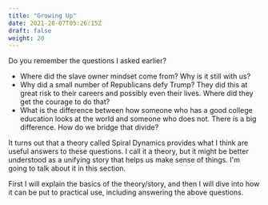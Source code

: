 ```yaml
---
title: "Growing Up"
date: 2021-28-07T05:26:15Z
draft: false
weight: 20
---
```

Do you remember the questions I asked earlier?

* Where did the slave owner mindset come from? Why is it still with us?
* Why did a small number of Republicans defy Trump? They did this at great risk to their careers and possibly even their lives. Where did they get the courage to do that?
* What is the difference between how someone who has a good college education looks at the world and someone who does not. There is a big difference. How do we bridge that divide?

It turns out that a theory called Spiral Dynamics provides what I think are useful answers to these questions. I call it a theory, but it might be better understood as a unifying story that helps us make sense of things. I'm going to talk about it in this section.

First I will explain the basics of the theory/story, and then I will dive into how it can be put to practical use, including answering the above questions.

